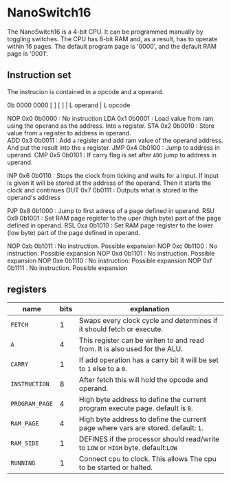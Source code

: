 # NanoSwitch16

The NanoSwitch16 is a 4-bit CPU. It can be programmed manually by toggling switches. The CPU has 8-bit RAM 
and, as a result, has to operate within 16 pages. The default program page is '0000', and the default RAM 
page is '0001'.

## Instruction set
The instrucion is contained in a opcode and a operand.

0b 0000 0000
   [  ] [  ]
   |    L operand
   |
   L opcode


NOP     0x0     0b0000  : No instruction
LDA     0x1     0b0001  : Load value from ram using the operand as the address. Into `a` register.
STA     0x2     0b0010  : Store value from `a` register to address in operand.      
ADD     0x3     0b0011  : Add `a` register and add ram value of the operand address. And put the result into 
                          the `a` register.
JMP     0x4     0b0100  : Jump to address in uperand.
CMP     0x5     0b0101  : If carry flag is set after `ADD` jump to address in uperand.

INP     0x6     0b0110  : Stops the clock from ticking and waits for a input. If input is given it will be 
                          stored at the address of the operand. Then it starts the clock and continues 
OUT     0x7     0b0111  : Outputs what is stored in the operand's address

PJP     0x8     0b1000  : Jump to first adress of a page defined in uperand.
RSU     0x9     0b1001  : Set RAM page register to the uper (high byte) part of the page defined in operand.
RSL     0xa     0b1010  : Set RAM page register to the lower (low byte) part of the page defined in operand.


NOP     0xb     0b1011  : No instruction. Possible expansion
NOP     0xc     0b1100  : No instruction. Possible expansion
NOP     0xd     0b1101  : No instruction. Possible expansion
NOP     0xe     0b1110  : No instruction. Possible expansion
NOP     0xf     0b1111  : No instruction. Possible expansion


## registers

| name             | bits | explanation                                                                      |
| ---------------- | ---- | -------------------------------------------------------------------------------- | 
| `FETCH`          | 1    | Swaps every clock cycle and determines if it should fetch or execute.            |
| `A`              | 4    | This register can be writen to and read from. It is also used for the ALU.       |
| `CARRY`          | 1    | If add operation has a carry bit it will be set to `1` else to a `0`.            |
| `INSTRUCTION`    | 8    | After fetch this will hold the opcode and operand.                               |
| `PROGRAM_PAGE`   | 4    | High byte address to define the current program execute page. default is `0`.    |
| `RAM_PAGE`       | 4    | High byte address to define the current page where vars are stored. default: `1`.|
| `RAM_SIDE`       | 1    | DEFINES if the processor should read/write to `LOW` or `HIGH` byte. default:`LOW`|
| `RUNNING`        | 1    | Connect cpu to clock. This allows The cpu to be started or halted.               | 
